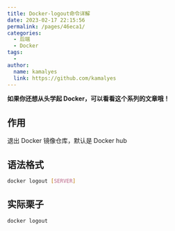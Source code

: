 ```yaml
---
title: Docker-logout命令详解
date: 2023-02-17 22:15:56
permalink: /pages/46eca1/
categories:
  - 后端
  - Docker
tags:
  - 
author: 
  name: kamalyes
  link: https://github.com/kamalyes
---
```

**如果你还想从头学起 Docker，可以看看这个系列的文章哦！**

## 作用

退出 Docker 镜像仓库，默认是 Docker hub

## 语法格式

```bash
docker logout [SERVER]
```

## 实际栗子

```bash
docker logout
```
